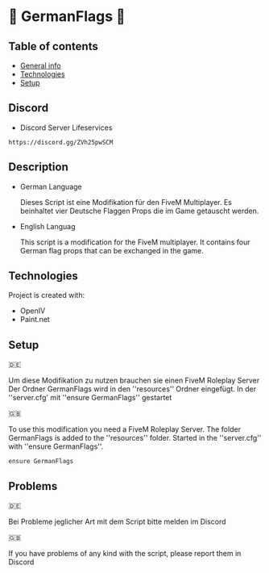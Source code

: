 # 🏴 GermanFlags 🏴
## Table of contents
* [General info](#general-info)
* [Technologies](#technologies)
* [Setup](#setup)

## Discord

* Discord Server Lifeservices
```
https://discord.gg/ZVh25pwSCM 
```

## Description
* German Language
 
  Dieses Script ist eine Modifikation für den FiveM Multiplayer.
  Es beinhaltet vier Deutsche Flaggen Props die im 
  Game getauscht werden.

* English Languag
  
  This script is a modification for the FiveM multiplayer.
  It contains four German flag props that can be 
  exchanged in the game.
	
## Technologies
Project is created with:
* OpenIV
* Paint.net
	
## Setup
🇩🇪

Um diese Modifikation zu nutzen brauchen sie einen FiveM Roleplay Server 
Der Ordner GermanFlags wird in den ''resources'' Ordner eingefügt.
In der ''server.cfg' mit ''ensure GermanFlags'' gestartet

🇬🇧

To use this modification you need a FiveM Roleplay Server. 
The folder GermanFlags is added to the ''resources'' folder.
Started in the ''server.cfg'' with ''ensure GermanFlags''.

```
ensure GermanFlags
```

## Problems
🇩🇪

Bei Probleme jeglicher Art mit dem Script bitte melden im Discord 

🇬🇧

If you have problems of any kind with the script, please report them in Discord 
